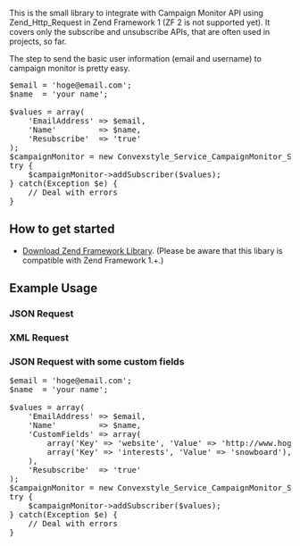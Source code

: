 This is the small library to integrate with Campaign Monitor API using Zend_Http_Request in Zend Framework 1 (ZF 2 is not supported yet). It covers only the subscribe and unsubscribe APIs, that are often used in projects, so far.

The step to send the basic user information (email and username) to campaign monitor is pretty easy.

<pre>
$email = 'hoge@email.com';
$name  = 'your name';

$values = array(
	'EmailAddress' => $email,
	'Name'         => $name,
	'Resubscribe'  => 'true'
);
$campaignMonitor = new Convexstyle_Service_CampaignMonitor_Subscribe('Your Campaign Monitor API Key', 'Your Compaign Monitor List ID', Convexstyle_Service_CampaignMonitor_Subscribe::JSON);
try {
	$campaignMonitor->addSubscriber($values);
} catch(Exception $e) {
	// Deal with errors 
}
</pre>

## How to get started
<ul>
<li><a href="http://framework.zend.com/downloads/latest" target="_blank">Download Zend Framework Library</a>. (Please be aware that this libary is compatible with Zend Framework 1.+.)</li>
</ul>


## Example Usage

### JSON Request

### XML Request

### JSON Request with some custom fields
<pre>
$email = 'hoge@email.com';
$name  = 'your name';

$values = array(
	'EmailAddress' => $email,
	'Name'         => $name,
	'CustomFields' => array(
		array('Key' => 'website', 'Value' => 'http://www.hoge.com'),	
		array('Key' => 'interests', 'Value' => 'snowboard'),	
	),
	'Resubscribe'  => 'true'
);
$campaignMonitor = new Convexstyle_Service_CampaignMonitor_Subscribe('Your Campaign Monitor API Key', 'Your Compaign Monitor List ID', Convexstyle_Service_CampaignMonitor_Subscribe::JSON);
try {
	$campaignMonitor->addSubscriber($values);
} catch(Exception $e) {
	// Deal with errors 
}
</pre>
